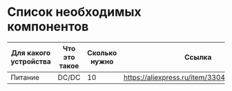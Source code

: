 # Список необходимых компонентов

| Для какого устройства | Что это такое | Сколько нужно | Ссылка | Наличие |
|-----------------------|---------------|---------------|--------|---------|
|    Питание            |    DC/DC      |      10       |     https://aliexpress.ru/item/33047422937.html   |     нет    |
